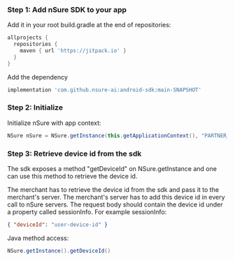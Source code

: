 ### Step 1: Add nSure SDK to your app

Add it in your root build.gradle at the end of repositories:

```gradle
allprojects {
  repositories {
    maven { url 'https://jitpack.io' }
  }
}
```

Add the dependency

```gradle
implementation 'com.github.nsure-ai:android-sdk:main-SNAPSHOT'
```
### Step 2: Initialize
Initialize nSure with app context:

```java
NSure nSure = NSure.getInstance(this.getApplicationContext(), "PARTNER_ID", "SAMPLE_ANDROID_APP_ID");
```

### Step 3: Retrieve device id from the sdk
The sdk exposes a method "getDeviceId" on NSure.getInstance and one can use this method to retrieve the device id.

The merchant has to retrieve the device id from the sdk and pass it to the merchant's server. The merchant's server has to add this device id in every call to nSure servers. The request body should contain the device id under a property called sessionInfo. 
For example sessionInfo:
```json
{ "deviceId": "user-device-id" }
```
Java method access:
```java
NSure.getInstance().getDeviceId()
```
